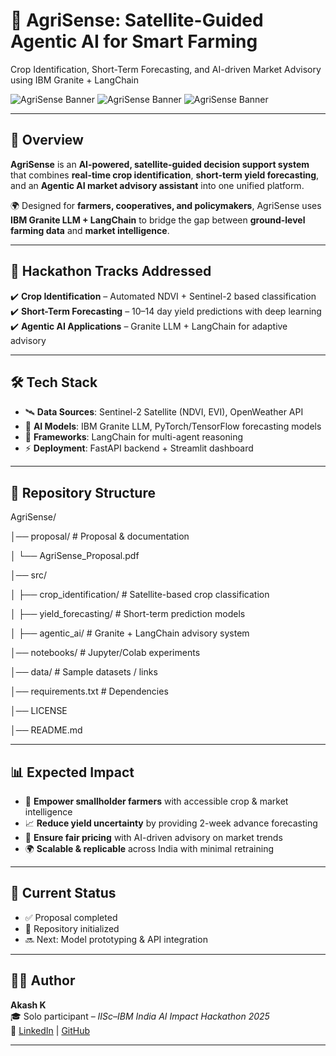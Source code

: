 # 🌱 AgriSense: Satellite-Guided Agentic AI for Smart Farming  
 Crop Identification, Short-Term Forecasting, and AI-driven Market Advisory using IBM Granite + LangChain

![AgriSense Banner](https://img.shields.io/badge/AI-Granite%20LLM-blue?style=for-the-badge) 
![AgriSense Banner](https://img.shields.io/badge/Domain-AgriTech-green?style=for-the-badge) 
![AgriSense Banner](https://img.shields.io/badge/Status-In%20Progress-orange?style=for-the-badge)  

---

## 🚀 Overview  
**AgriSense** is an **AI-powered, satellite-guided decision support system** that combines **real-time crop identification**, **short-term yield forecasting**, and an **Agentic AI market advisory assistant** into one unified platform.  

🌍 Designed for **farmers, cooperatives, and policymakers**, AgriSense uses **IBM Granite LLM + LangChain** to bridge the gap between **ground-level farming data** and **market intelligence**.  

---

## 🎯 Hackathon Tracks Addressed  
✔️ **Crop Identification** – Automated NDVI + Sentinel-2 based classification  
✔️ **Short-Term Forecasting** – 10–14 day yield predictions with deep learning  
✔️ **Agentic AI Applications** – Granite LLM + LangChain for adaptive advisory  

---

## 🛠 Tech Stack  
- 🛰️ **Data Sources**: Sentinel-2 Satellite (NDVI, EVI), OpenWeather API  
- 🤖 **AI Models**: IBM Granite LLM, PyTorch/TensorFlow forecasting models  
- 🧠 **Frameworks**: LangChain for multi-agent reasoning  
- ⚡ **Deployment**: FastAPI backend + Streamlit dashboard  

---

## 📂 Repository Structure 
AgriSense/

│── proposal/ # Proposal & documentation

│ └── AgriSense_Proposal.pdf

│── src/

│ ├── crop_identification/ # Satellite-based crop classification

│ ├── yield_forecasting/ # Short-term prediction models

│ ├── agentic_ai/ # Granite + LangChain advisory system

│── notebooks/ # Jupyter/Colab experiments

│── data/ # Sample datasets / links

│── requirements.txt # Dependencies

│── LICENSE

│── README.md

---

## 📊 Expected Impact  
- 🌱 **Empower smallholder farmers** with accessible crop & market intelligence  
- 📈 **Reduce yield uncertainty** by providing 2-week advance forecasting  
- 🛒 **Ensure fair pricing** with AI-driven advisory on market trends  
- 🌍 **Scalable & replicable** across India with minimal retraining  

---

## 🚧 Current Status  
- ✅ Proposal completed  
- 🚀 Repository initialized  
- 🔜 Next: Model prototyping & API integration  

---

## 👩‍💻 Author  
**Akash K**  
🎓 Solo participant – *IISc–IBM India AI Impact Hackathon 2025*  
🔗 [LinkedIn](www.linkedin.com/in/akash-k-19513b319) | [GitHub](https://github.com/AkashK1546)  

---


